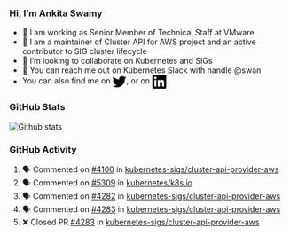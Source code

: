 ### Hi, I’m Ankita Swamy

- 💼 I am working as Senior Member of Technical Staff at VMware
- 👀 I am a maintainer of Cluster API for AWS project and an active contributor to SIG cluster lifecycle
- 💞️ I’m looking to collaborate on Kubernetes and SIGs
- 💬 You can reach me out on Kubernetes Slack with handle @swan
- You can also find me on <a href="https://twitter.com/SwamyAnkita" target="blank"><img align="center" src="https://raw.githubusercontent.com/Ankitasw/Ankitasw/master/svg/twitter.svg" alt="Ankitasw" height="25" width="25" color="#1DA1f2" /></a>, or on <a href="https://www.linkedin.com/in/Ankitaswamy/" target="blank"><img align="center" src="https://raw.githubusercontent.com/Ankitasw/Ankitasw/master/svg/linkedin.svg" alt="Ankitasw" height="25" width="25" /></a>

### GitHub Stats
![Github stats](https://github-readme-stats.vercel.app/api?username=Ankitasw&count_private=true&show_icons=true&theme=tokyonight)

### GitHub Activity 
<!--START_SECTION:activity-->
1. 🗣 Commented on [#4100](https://github.com/kubernetes-sigs/cluster-api-provider-aws/issues/4100) in [kubernetes-sigs/cluster-api-provider-aws](https://github.com/kubernetes-sigs/cluster-api-provider-aws)
2. 🗣 Commented on [#5309](https://github.com/kubernetes/k8s.io/issues/5309) in [kubernetes/k8s.io](https://github.com/kubernetes/k8s.io)
3. 🗣 Commented on [#4282](https://github.com/kubernetes-sigs/cluster-api-provider-aws/issues/4282) in [kubernetes-sigs/cluster-api-provider-aws](https://github.com/kubernetes-sigs/cluster-api-provider-aws)
4. 🗣 Commented on [#4283](https://github.com/kubernetes-sigs/cluster-api-provider-aws/issues/4283) in [kubernetes-sigs/cluster-api-provider-aws](https://github.com/kubernetes-sigs/cluster-api-provider-aws)
5. ❌ Closed PR [#4283](https://github.com/kubernetes-sigs/cluster-api-provider-aws/pull/4283) in [kubernetes-sigs/cluster-api-provider-aws](https://github.com/kubernetes-sigs/cluster-api-provider-aws)
<!--END_SECTION:activity-->
